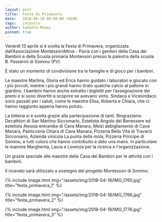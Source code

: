 ```yaml
---
layout: post
title:  Festa di Primavera
date:   2018-04-18 08:00:00 +0100
tags:   incontro
author: Samanta Monai
pinned: true
---
```




Venerdì 13 aprile si è svolta la Festa di Primavera, organizzata dall’Associazione MontessoriAttiva - Pavia con i genitori della Casa dei Bambini e della Scuola primaria Montessori presso la palestra della scuola B. Passerini di Sommo (PV).

È stato un momento di condivisione tra le famiglie e di gioco per i bambini.

Le maestre Martina, Gloria ed Erica hanno guidato i laboratori e giocato con i più piccoli, mentre i più grandi hanno tirato qualche calcio al pallone in giardino. I bambini hanno anche estratto i biglietti per l’assegnazione dei premi e si sono divertiti a scoprire se avevano vinto. Sindaca e Vicesindaco sono passati per i saluti, come le maestre Elisa, Roberta e Chiara, che ci hanno raggiunto appena hanno potuto.

La lotteria si è svolta grazie alla partecipazione di tanti. Ringraziamo Decathlon di San Martino Siccomario, Estetista Angolo del Benessere ed estetista Alessia entrambe di Cava Manara, Melzi abbigliamento di Cava Manara, Pasticceria Chiara di Cava Manara, Pizzeria Bella Vita di Travacò Siccomario, Azienda vinicola La punta della mola, Pizzeria Principe di Sommo, e tutti coloro che hanno contribuito e dato una mano. In particolare le mamme Margherita, Laura e Lorenza per la ricerca e l'organizzazione. 

Un grazie speciale alle maestre della Casa dei Bambini per le attività con i bambini.

Il ricavato sarà utilizzato a sostegno del progetto Montessori di Sommo.


{% include image.html img="/assets/img/2018-04-18/IMG_1765.jpg" title="festa_primavera_1" %}

{% include image.html img="/assets/img/2018-04-18/IMG_1766.jpg" title="festa_primavera_2" %}

{% include image.html img="/assets/img/2018-04-18/IMG_1776.jpg" title="festa_primavera_3" %}

